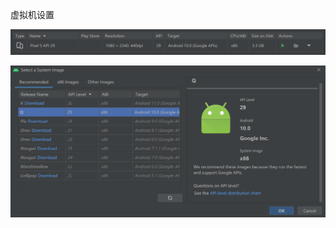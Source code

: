 虚拟机设置

![image-20220512225045606](.\figures\image-20220512225045606.png)

![image-20220512225105506](.\figures\image-20220512225105506.png)